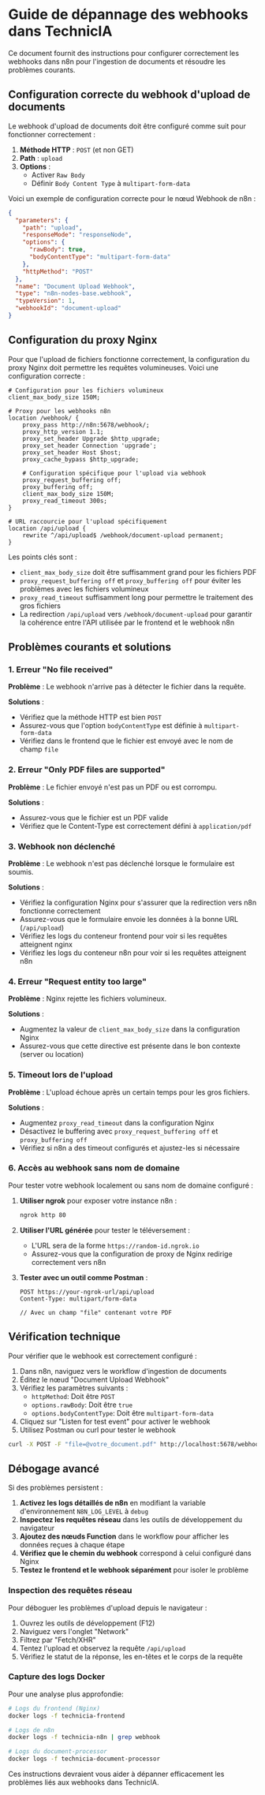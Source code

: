 # Guide de dépannage des webhooks dans TechnicIA

Ce document fournit des instructions pour configurer correctement les webhooks dans n8n pour l'ingestion de documents et résoudre les problèmes courants.

## Configuration correcte du webhook d'upload de documents

Le webhook d'upload de documents doit être configuré comme suit pour fonctionner correctement :

1. **Méthode HTTP** : `POST` (et non GET)
2. **Path** : `upload`
3. **Options** :
   - Activer `Raw Body`
   - Définir `Body Content Type` à `multipart-form-data`

Voici un exemple de configuration correcte pour le nœud Webhook de n8n :

```json
{
  "parameters": {
    "path": "upload",
    "responseMode": "responseNode",
    "options": {
      "rawBody": true,
      "bodyContentType": "multipart-form-data"
    },
    "httpMethod": "POST"
  },
  "name": "Document Upload Webhook",
  "type": "n8n-nodes-base.webhook",
  "typeVersion": 1,
  "webhookId": "document-upload"
}
```

## Configuration du proxy Nginx

Pour que l'upload de fichiers fonctionne correctement, la configuration du proxy Nginx doit permettre les requêtes volumineuses. Voici une configuration correcte :

```nginx
# Configuration pour les fichiers volumineux
client_max_body_size 150M;

# Proxy pour les webhooks n8n
location /webhook/ {
    proxy_pass http://n8n:5678/webhook/;
    proxy_http_version 1.1;
    proxy_set_header Upgrade $http_upgrade;
    proxy_set_header Connection 'upgrade';
    proxy_set_header Host $host;
    proxy_cache_bypass $http_upgrade;
    
    # Configuration spécifique pour l'upload via webhook
    proxy_request_buffering off;
    proxy_buffering off;
    client_max_body_size 150M;
    proxy_read_timeout 300s;
}

# URL raccourcie pour l'upload spécifiquement
location /api/upload {
    rewrite ^/api/upload$ /webhook/document-upload permanent;
}
```

Les points clés sont :
- `client_max_body_size` doit être suffisamment grand pour les fichiers PDF
- `proxy_request_buffering off` et `proxy_buffering off` pour éviter les problèmes avec les fichiers volumineux
- `proxy_read_timeout` suffisamment long pour permettre le traitement des gros fichiers
- La redirection `/api/upload` vers `/webhook/document-upload` pour garantir la cohérence entre l'API utilisée par le frontend et le webhook n8n

## Problèmes courants et solutions

### 1. Erreur "No file received"

**Problème** : Le webhook n'arrive pas à détecter le fichier dans la requête.

**Solutions** :
- Vérifiez que la méthode HTTP est bien `POST`
- Assurez-vous que l'option `bodyContentType` est définie à `multipart-form-data`
- Vérifiez dans le frontend que le fichier est envoyé avec le nom de champ `file`

### 2. Erreur "Only PDF files are supported"

**Problème** : Le fichier envoyé n'est pas un PDF ou est corrompu.

**Solutions** :
- Assurez-vous que le fichier est un PDF valide
- Vérifiez que le Content-Type est correctement défini à `application/pdf`

### 3. Webhook non déclenché

**Problème** : Le webhook n'est pas déclenché lorsque le formulaire est soumis.

**Solutions** :
- Vérifiez la configuration Nginx pour s'assurer que la redirection vers n8n fonctionne correctement
- Assurez-vous que le formulaire envoie les données à la bonne URL (`/api/upload`)
- Vérifiez les logs du conteneur frontend pour voir si les requêtes atteignent nginx
- Vérifiez les logs du conteneur n8n pour voir si les requêtes atteignent n8n

### 4. Erreur "Request entity too large"

**Problème** : Nginx rejette les fichiers volumineux.

**Solutions** :
- Augmentez la valeur de `client_max_body_size` dans la configuration Nginx
- Assurez-vous que cette directive est présente dans le bon contexte (server ou location)

### 5. Timeout lors de l'upload

**Problème** : L'upload échoue après un certain temps pour les gros fichiers.

**Solutions** :
- Augmentez `proxy_read_timeout` dans la configuration Nginx
- Désactivez le buffering avec `proxy_request_buffering off` et `proxy_buffering off`
- Vérifiez si n8n a des timeout configurés et ajustez-les si nécessaire

### 6. Accès au webhook sans nom de domaine

Pour tester votre webhook localement ou sans nom de domaine configuré :

1. **Utiliser ngrok** pour exposer votre instance n8n :
   ```bash
   ngrok http 80
   ```

2. **Utiliser l'URL générée** pour tester le téléversement :
   - L'URL sera de la forme `https://random-id.ngrok.io`
   - Assurez-vous que la configuration de proxy de Nginx redirige correctement vers n8n

3. **Tester avec un outil comme Postman** :
   ```
   POST https://your-ngrok-url/api/upload
   Content-Type: multipart/form-data
   
   // Avec un champ "file" contenant votre PDF
   ```

## Vérification technique

Pour vérifier que le webhook est correctement configuré :

1. Dans n8n, naviguez vers le workflow d'ingestion de documents
2. Éditez le nœud "Document Upload Webhook"
3. Vérifiez les paramètres suivants :
   - `httpMethod`: Doit être `POST`
   - `options.rawBody`: Doit être `true`
   - `options.bodyContentType`: Doit être `multipart-form-data`
4. Cliquez sur "Listen for test event" pour activer le webhook
5. Utilisez Postman ou curl pour tester le webhook

```bash
curl -X POST -F "file=@votre_document.pdf" http://localhost:5678/webhook/document-upload
```

## Débogage avancé

Si des problèmes persistent :

1. **Activez les logs détaillés de n8n** en modifiant la variable d'environnement `N8N_LOG_LEVEL` à `debug`
2. **Inspectez les requêtes réseau** dans les outils de développement du navigateur
3. **Ajoutez des nœuds Function** dans le workflow pour afficher les données reçues à chaque étape
4. **Vérifiez que le chemin du webhook** correspond à celui configuré dans Nginx
5. **Testez le frontend et le webhook séparément** pour isoler le problème

### Inspection des requêtes réseau

Pour déboguer les problèmes d'upload depuis le navigateur :
1. Ouvrez les outils de développement (F12)
2. Naviguez vers l'onglet "Network"
3. Filtrez par "Fetch/XHR"
4. Tentez l'upload et observez la requête `/api/upload`
5. Vérifiez le statut de la réponse, les en-têtes et le corps de la requête

### Capture des logs Docker

Pour une analyse plus approfondie:

```bash
# Logs du frontend (Nginx)
docker logs -f technicia-frontend

# Logs de n8n
docker logs -f technicia-n8n | grep webhook

# Logs du document-processor
docker logs -f technicia-document-processor
```

Ces instructions devraient vous aider à dépanner efficacement les problèmes liés aux webhooks dans TechnicIA.
